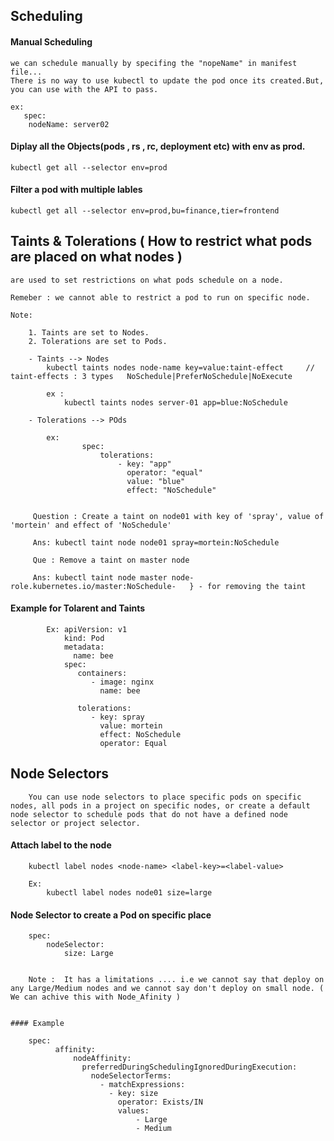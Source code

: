 ## Scheduling

#### Manual Scheduling

    we can schedule manually by specifing the "nopeName" in manifest file...
    There is no way to use kubectl to update the pod once its created.But, you can use with the API to pass.
    
    ex: 
       spec:
        nodeName: server02

#### Diplay all the Objects(pods , rs , rc, deployment etc) with env as prod.

    kubectl get all --selector env=prod

#### Filter a pod with multiple lables

    kubectl get all --selector env=prod,bu=finance,tier=frontend
    
## Taints & Tolerations ( How to restrict what pods are placed on what nodes )

    are used to set restrictions on what pods schedule on a node.
    
    Remeber : we cannot able to restrict a pod to run on specific node.
    
    Note: 
    
        1. Taints are set to Nodes.
        2. Tolerations are set to Pods.
        
        - Taints --> Nodes
            kubectl taints nodes node-name key=value:taint-effect     // taint-effects : 3 types   NoSchedule|PreferNoSchedule|NoExecute
            
            ex : 
                kubectl taints nodes server-01 app=blue:NoSchedule
                
        - Tolerations --> POds
        
            ex: 
                    spec:
                        tolerations:
                            - key: "app"
                              operator: "equal"
                              value: "blue"
                              effect: "NoSchedule"
                
           
         Question : Create a taint on node01 with key of 'spray', value of 'mortein' and effect of 'NoSchedule'
         
         Ans: kubectl taint node node01 spray=mortein:NoSchedule
         
         Que : Remove a taint on master node
         
         Ans: kubectl taint node master node-role.kubernetes.io/master:NoSchedule-   } - for removing the taint 

  #### Example for Tolarent and Taints
  
            Ex: apiVersion: v1
                kind: Pod
                metadata:
                  name: bee
                spec:
                   containers:
                      - image: nginx
                        name: bee

                   tolerations:
                      - key: spray
                        value: mortein
                        effect: NoSchedule
                        operator: Equal
                        
    
   ## Node Selectors
   
        You can use node selectors to place specific pods on specific nodes, all pods in a project on specific nodes, or create a default node selector to schedule pods that do not have a defined node selector or project selector.
        
   #### Attach label to the node
   
        kubectl label nodes <node-name> <label-key>=<label-value>
        
        Ex: 
            kubectl label nodes node01 size=large
            
   #### Node Selector to create a Pod on specific place
   
        spec: 
            nodeSelector:
                size: Large
        
        
        Note :  It has a limitations .... i.e we cannot say that deploy on any Large/Medium nodes and we cannot say don't deploy on small node. ( We can achive this with Node_Afinity )
        
        
    #### Example
    
        spec:
              affinity:
                  nodeAffinity:
                    preferredDuringSchedulingIgnoredDuringExecution:
                      nodeSelectorTerms:
                        - matchExpressions:
                          - key: size
                            operator: Exists/IN
                            values: 
                                - Large
                                - Medium

